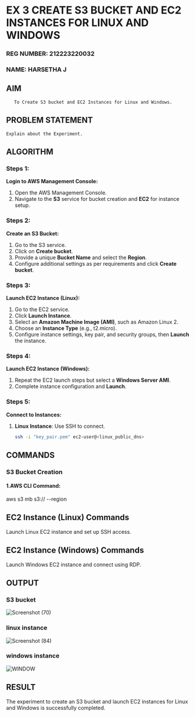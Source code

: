  # EX 3 CREATE S3 BUCKET AND EC2 INSTANCES FOR LINUX AND WINDOWS

 ### REG NUMBER: 212223220032
### NAME: HARSETHA J

  ## AIM
       To Create S3 bucket and EC2 Instances for Linux and Windows.
## PROBLEM STATEMENT
    Explain about the Experiment.

## ALGORITHM
 ### Steps 1:
 **Login to AWS Management Console:**
1. Open the AWS Management Console.
2. Navigate to the **S3** service for bucket creation and **EC2** for instance setup.

 ### Steps 2:
**Create an S3 Bucket:**
1. Go to the S3 service.
2. Click on **Create bucket**.
3. Provide a unique **Bucket Name** and select the **Region**.
4. Configure additional settings as per requirements and click **Create bucket**.
 
 ### Steps 3:
 **Launch EC2 Instance (Linux):**
1. Go to the EC2 service.
2. Click **Launch Instance**.
3. Select an **Amazon Machine Image (AMI)**, such as Amazon Linux 2.
4. Choose an **Instance Type** (e.g., t2.micro).
5. Configure instance settings, key pair, and security groups, then **Launch** the instance.

 ### Steps 4:
 **Launch EC2 Instance (Windows):**
1. Repeat the EC2 launch steps but select a **Windows Server AMI**.
2. Complete instance configuration and **Launch**.
 
 ### Steps 5:
 **Connect to Instances:**
1. **Linux Instance**: Use SSH to connect.
   ```bash
   ssh -i "key_pair.pem" ec2-user@<linux_public_dns>

## COMMANDS

### S3 Bucket Creation
#### 1.AWS CLI Command:
aws s3 mb s3://<your-bucket-name> --region <your-region>
## EC2 Instance (Linux) Commands
Launch Linux EC2 instance and set up SSH access.
## EC2 Instance (Windows) Commands
Launch Windows EC2 instance and connect using RDP.

## OUTPUT
### S3 bucket
![Screenshot (70)](https://github.com/user-attachments/assets/62d16a7f-e6f1-46f5-bd57-ef60b332c2e3)

### linux instance
![Screenshot (84)](https://github.com/user-attachments/assets/6acdbe8a-418e-4e35-94e3-ecb358e12ab5)

### windows instance
![WINDOW](https://github.com/user-attachments/assets/fc74aad4-f01b-43c4-94dc-81dac3390eb0)

 ## RESULT
 The experiment to create an S3 bucket and launch EC2 instances for Linux and Windows is successfully completed.

  


